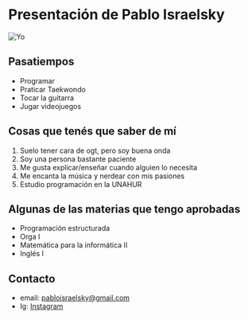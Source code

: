 # Presentación de Pablo Israelsky</h1>

![Yo](./assets/20220313_134624.jpg)

## Pasatiempos

+ Programar
+ Praticar Taekwondo
+ Tocar la guitarra
+ Jugar videojuegos


## Cosas que tenés que saber de mí

1. Suelo tener cara de ogt, pero soy buena onda
2. Soy una persona bastante paciente
3. Me gusta explicar/enseñar cuando alguien lo necesita
4. Me encanta la música y nerdear con mis pasiones
5. Estudio programación en la UNAHUR

## Algunas de las materias que tengo aprobadas

+ Programación estructurada
+ Orga I
+ Matemática para la informática II
+ Inglés I

## Contacto
+ email: pabloisraelsky@gmail.com
+ Ig: [Instagram](https://www.instagram.com/pablen_israelsky/)
